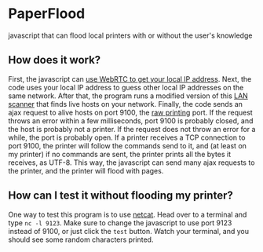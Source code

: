 # PaperFlood
javascript that can flood local printers with or without the user's knowledge

## How does it work?
First, the javascript can [use WebRTC to get your local IP address](https://github.com/diafygi/webrtc-ips). Next, the code uses your local IP address to guess other local IP addresses on the same network. After that, the program runs a modified version of this [LAN scanner](https://github.com/beefproject/beef/blob/master/modules/network/identify_lan_subnets/command.js) that finds live hosts on your network. Finally, the code sends an ajax request to alive hosts on port 9100, the [raw printing](https://hacking-printers.net/wiki/index.php/Port_9100_printing) port. If the  request throws an error within a few milliseconds, port 9100 is probably closed, and the host is probably not a printer. If the request does not throw an error for a while, the port is probably open. If a printer receives a TCP connection to port 9100, the printer will follow the commands send to it, and (at least on my printer) if no commands are sent, the printer prints all the bytes it receives, as UTF-8. This way, the javascript can send many ajax requests to the printer, and the printer will flood with pages.

## How can I test it without flooding my printer?
One way to test this program is to use [netcat](https://en.wikipedia.org/wiki/Netcat). Head over to a terminal and type `nc -l 9123`. Make sure to change the javascript to use port 9123 instead of 9100, or just click the `test` button. Watch your terminal, and you should see some random characters printed.

